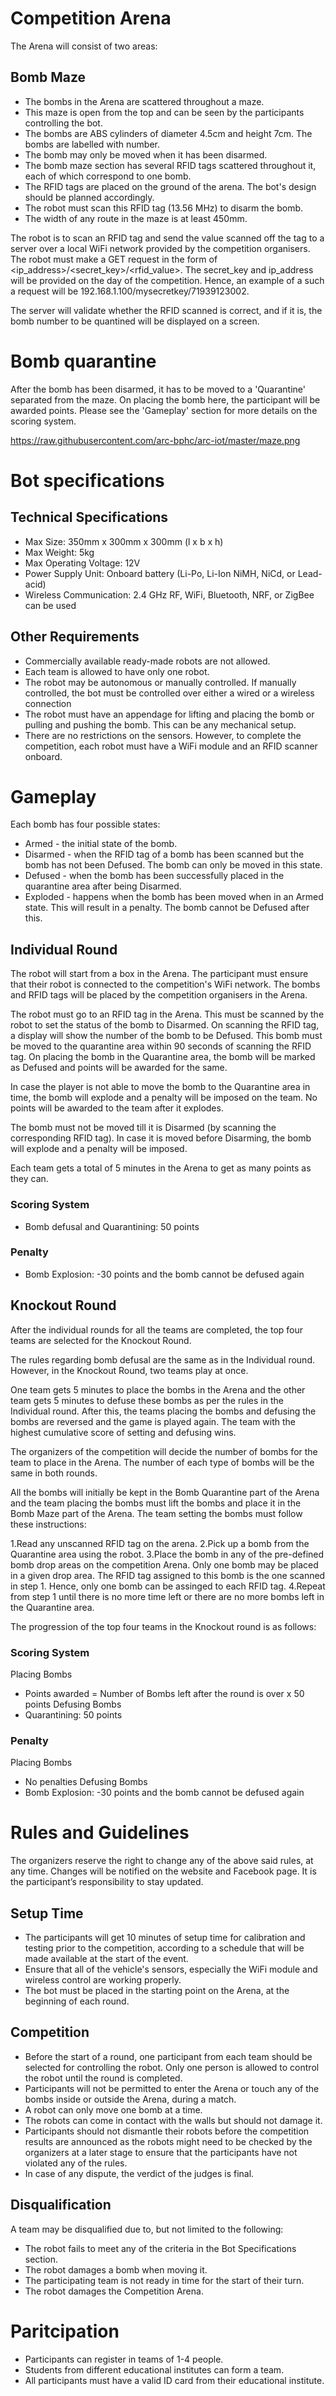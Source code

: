 <!-- TITLE: Bomb Squad -->
<!-- SUBTITLE: The bombs have been planted. Can your robot save the day? -->

# Competition Arena
The Arena will consist of two areas:

## Bomb Maze
* The bombs in the Arena are scattered throughout a maze.
* This maze is open from the top and can be seen by the participants controlling the bot.
* The bombs are ABS cylinders of diameter 4.5cm and height 7cm. The bombs are labelled with number.
* The bomb may only be moved when it has been disarmed.
* The bomb maze section has several RFID tags scattered throughout it, each of which correspond to one bomb.
* The RFID tags are placed on the ground of the arena. The bot's design should be planned accordingly.
* The robot must scan this RFID tag (13.56 MHz) to disarm the bomb.
* The width of any route in the maze is at least 450mm.

The robot is to scan an RFID tag and send the value scanned off the tag to a server over a local WiFi network provided by the competition organisers. The robot must make a GET request in the form of <ip_address>/<secret_key>/<rfid_value>. The secret_key and ip_address will be provided on the day of the competition. Hence, an example of a such a request will be 192.168.1.100/mysecretkey/71939123002.

The server will validate whether the RFID scanned is correct, and if it is, the bomb number to be quantined will be displayed on a screen.

# Bomb quarantine

After the bomb has been disarmed, it has to be moved to a 'Quarantine' separated from the maze. On placing the bomb here, the participant will be awarded points. Please see the 'Gameplay' section for more details on the scoring system.

https://raw.githubusercontent.com/arc-bphc/arc-iot/master/maze.png

# Bot specifications

## Technical Specifications

* Max Size: 350mm x 300mm x 300mm (l x b x h)
* Max Weight: 5kg
* Max Operating Voltage: 12V
* Power Supply Unit: Onboard battery (Li-Po, Li-Ion NiMH, NiCd, or Lead-acid)
* Wireless Communication: 2.4 GHz RF, WiFi, Bluetooth, NRF, or ZigBee can be used

## Other Requirements
* Commercially available ready-made robots are not allowed.
* Each team is allowed to have only one robot.
* The robot may be autonomous or manually controlled. If manually controlled, the bot must be controlled over either a wired or a wireless connection
* The robot must have an appendage for lifting and placing the bomb or pulling and pushing the bomb. This can be any mechanical setup.
* There are no restrictions on the sensors. However, to complete the competition, each robot must have a WiFi module and an RFID scanner onboard.

# Gameplay
Each bomb has four possible states:

* Armed - the initial state of the bomb.
* Disarmed - when the RFID tag of a bomb has been scanned but the bomb has not been Defused. The bomb can only be moved in this state.
* Defused - when the bomb has been successfully placed in the quarantine area after being Disarmed.
* Exploded - happens when the bomb has been moved when in an Armed state. This will result in a penalty. The bomb cannot be Defused after this.


## Individual Round

The robot will start from a box in the Arena. The participant must ensure that their robot is connected to the competition's WiFi network. The bombs and RFID tags will be placed by the competition organisers in the Arena.

The robot must go to an RFID tag in the Arena. This must be scanned by the robot to set the status of the bomb to Disarmed. On scanning the RFID tag, a display will show the number of the bomb to be Defused. This bomb must be moved to the quarantine area within 90 seconds of scanning the RFID tag. On placing the bomb in the Quarantine area, the bomb will be marked as Defused and points will be awarded for the same.

In case the player is not able to move the bomb to the Quarantine area in time, the bomb will explode and a penalty will be imposed on the team. No points will be awarded to the team after it explodes.

The bomb must not be moved till it is Disarmed (by scanning the corresponding RFID tag). In case it is moved before Disarming, the bomb will explode and a penalty will be imposed.

Each team gets a total of 5 minutes in the Arena to get as many points as they can.

### Scoring System

* Bomb defusal and Quarantining: 50 points


### Penalty

* Bomb Explosion: -30 points and the bomb cannot be defused again


## Knockout Round

After the individual rounds for all the teams are completed, the top four teams are selected for the Knockout Round.

The rules regarding bomb defusal are the same as in the Individual round. However, in the Knockout Round, two teams play at once.

One team gets 5 minutes to place the bombs in the Arena and the other team gets 5 minutes to defuse these bombs as per the rules in the Individual round. After this, the teams placing the bombs and defusing the bombs are reversed and the game is played again. The team with the highest cumulative score of setting and defusing wins.

The organizers of the competition will decide the number of bombs for the team to place in the Arena. The number of each type of bombs will be the same in both rounds.

All the bombs will initially be kept in the Bomb Quarantine part of the Arena and the team placing the bombs must lift the bombs and place it in the Bomb Maze part of the Arena. The team setting the bombs must follow these instructions:

1.Read any unscanned RFID tag on the arena.
2.Pick up a bomb from the Quarantine area using the robot.
3.Place the bomb in any of the pre-defined bomb drop areas on the competition Arena. Only one bomb may be placed in a given drop area. The RFID tag assigned to this bomb is the one scanned in step 1. Hence, only one bomb can be assinged to each RFID tag.
4.Repeat from step 1 until there is no more time left or there are no more bombs left in the Quarantine area.

The progression of the top four teams in the Knockout round is as follows:

### Scoring System

Placing Bombs
* Points awarded = Number of Bombs left after the round is over x 50 points
Defusing Bombs
* Quarantining: 50 points
### Penalty
Placing Bombs
* No penalties
Defusing Bombs
* Bomb Explosion: -30 points and the bomb cannot be defused again
# Rules and Guidelines
The organizers reserve the right to change any of the above said rules, at any time. Changes will be notified on the website and Facebook page. It is the participant’s responsibility to stay updated.

## Setup Time
* The participants will get 10 minutes of setup time for calibration and testing prior to the competition, according to a schedule that will be made available at the start of the event.
* Ensure that all of the vehicle's sensors, especially the WiFi module and wireless control are working properly.
* The bot must be placed in the starting point on the Arena, at the beginning of each round.
## Competition
* Before the start of a round, one participant from each team should be selected for controlling the robot. Only one person is allowed to control the robot until the round is completed.
* Participants will not be permitted to enter the Arena or touch any of the bombs inside or outside the Arena, during a match.
*  A robot can only move one bomb at a time.
* The robots can come in contact with the walls but should not damage it.
* Participants should not dismantle their robots before the competition results are announced as the robots might need to be checked by the organizers at a later stage to ensure that the participants have not violated any of the rules.
* In case of any dispute, the verdict of the judges is final.
## Disqualification
A team may be disqualified due to, but not limited to the following:

* The robot fails to meet any of the criteria in the Bot Specifications section.
* The robot damages a bomb when moving it.
* The participating team is not ready in time for the start of their turn.
* The robot damages the Competition Arena.

# Paritcipation
* Participants can register in teams of 1-4 people.
* Students from different educational institutes can form a team.
* All participants must have a valid ID card from their educational institute.